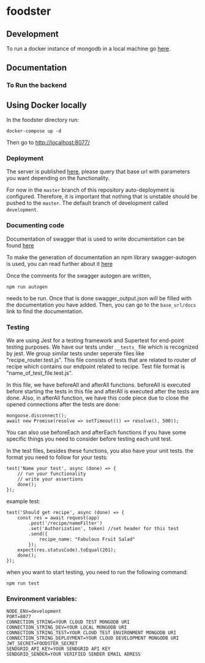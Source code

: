 # foodster

## Development

To run a docker instance of mongodb in a local machine go [here](https://www.code4it.dev/blog/run-mongodb-on-docker).

## Documentation

### To Run the backend

## Using Docker locally

In the foodster directory run:

```
docker-compose up -d
```

Then go to [http://localhost:8077/](http://localhost:8077/)

### Deployment

The server is published [here](https://foodster-cs491.herokuapp.com/), please query that base url with parameters you want depending on the functionality.

For now in the `master` branch of this repository auto-deployment is configured. Therefore, it is important that nothing
that is unstable should be pushed to the `master`. The default branch of development called `development`.

### Documenting code

Documentation of swagger that is used to write documentation can be found [here](https://swagger.io/docs/specification/basic-structure/)

To make the generation of documentation an npm library swagger-autogen is used, you can
read further about it [here](https://github.com/davibaltar/swagger-autogen)

Once the comments for the swagger autogen are written,

```
npm run autogen
```

needs to be run. Once that is done swagger_output.json will be filled with the documentation
you have added. Then, you can go to the `base_url/docs` link to find the documentation.

### Testing

We are using Jest for a testing framework and Supertest for end-point testing purposes.
We have our tests under `__tests_` file which is recognized by jest. We group similar tests under seperate files like "recipe_router.test.js". This file consists of tests that are related to router of recipe which contains our endpoint related to recipe. Test file format is "name_of_test_file.test.js".

In this file, we have beforeAll and afterAll functions. beforeAll is executed before starting the tests in this file and afterAll is executed after the tests are done. Also, in afterAll function, we have this code piece due to close the opened connections after the tests are done:

```
mongoose.disconnect();
await new Promise(resolve => setTimeout(() => resolve(), 500));
```

You can also use beforeEach and afterEach functions if you have some specific things you need to consider before testing each unit test.

In the test files, besides these functions, you also have your unit tests. the format you need to follow for your tests:

```
test('Name your test', async (done) => {
    // run your functionality
    // write your assertions
    done();
});

```

example test:

```
test('Should get recipe', async (done) => {
    const res = await request(app)
        .post('/recipe/nameFilter')
        .set('Authorization', token) //set header for this test
        .send({
            recipe_name: "Fabulous Fruit Salad"
        });
    expect(res.statusCode).toEqual(201);
    done();
});

```

when you want to start testing, you need to run the following command:

```
npm run test
```

### Environment variables:

```
NODE_ENV=development
PORT=8077
CONNECTION_STRING=YOUR CLOUD TEST MONGODB URI
CONNECTION_STRING_DEV=YOUR LOCAL MONGODB URI
CONNECTION_STRING_TEST=YOUR CLOUD TEST ENVIRONMENT MONGODB URI
CONNECTION_STRING_DEPLOYMENT=YOUR CLOUD DEVELOPMENT MONGODB URI
JWT_SECRET=FOODSTER_SECRET
SENDGRID_API_KEY=YOUR SENDGRID API KEY
SENDGRID_SENDER=YOUR VERIFIED SENDER EMAIL ADRESS
```
